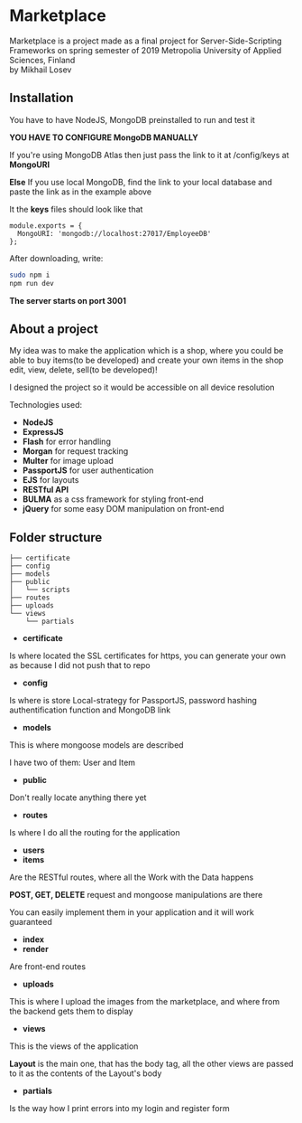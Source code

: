 # Marketplace

Marketplace is a project made as a final project for Server-Side-Scripting Frameworks on spring semester of 2019  Metropolia University of Applied Sciences, Finland  
by    Mikhail Losev
## Installation

You have to have NodeJS, MongoDB preinstalled to run and test it

**YOU HAVE TO CONFIGURE MongoDB MANUALLY**

If you're using MongoDB Atlas then just pass the link to it  at /config/keys at **MongoURI**

**Else**
If you use local MongoDB, find the link to your local database and paste the link as in the example above

It the **keys** files should look like that
```
module.exports = {
  MongoURI: 'mongodb://localhost:27017/EmployeeDB'
};

```

After downloading, write:



```bash
sudo npm i
npm run dev

````
**The server starts on port 3001**


## About a project

My idea was to make the application which is a shop, where you could be able to buy items(to be developed) and create your own items in the shop edit, view, delete, sell(to be developed)!

I designed the project so it would be accessible on all device resolution

Technologies used:

* **NodeJS**
* **ExpressJS**
* **Flash**
for error handling
* **Morgan** for request tracking
* **Multer**
for image upload
* **PassportJS**
for user authentication
* **EJS** for layouts
* **RESTful API**
* **BULMA** as a css framework for styling front-end
* **jQuery** for some easy DOM manipulation on front-end

## Folder structure
```
├── certificate
├── config
├── models
├── public
│   └── scripts
├── routes
├── uploads
└── views
    └── partials
```
* **certificate** 

Is where located the SSL certificates for https, you can generate your own as because I did not push that to repo
* **config**

Is where is store Local-strategy for PassportJS, password hashing authentification function and MongoDB link
* **models**

This is where mongoose models are described

I have two of them: User and Item
* **public**

Don't really locate anything there yet
* **routes**

Is where I do all the routing for the application
* **users**
* **items**

Are the RESTful routes, where all the Work with the Data happens

**POST, GET, DELETE** request and mongoose manipulations are there

You can easily implement them in your application and it will work guaranteed

* **index**
* **render**

Are front-end routes

* **uploads**

This is where I upload the images from the marketplace, and where from the backend gets them to display

* **views**

This is the views of the application

**Layout** is the main one, that has the body tag, all the other views are passed to it as the contents of the Layout's body
* **partials**

Is the way how I print errors into my login and register form
